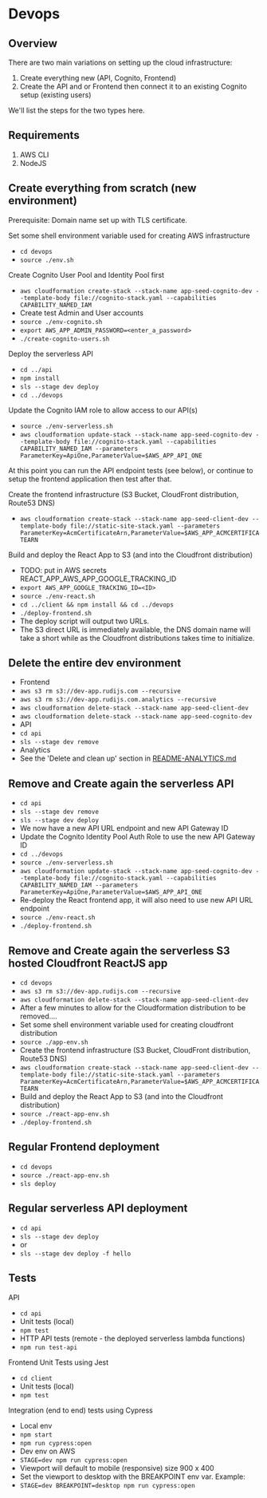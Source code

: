 # Devops

## Overview

There are two main variations on setting up the cloud infrastructure:

1. Create everything new (API, Cognito, Frontend)
2. Create the API and or Frontend then connect it to an existing Cognito setup (existing users)

We'll list the steps for the two types here.

## Requirements

1. AWS CLI
2. NodeJS

## Create everything from scratch (new environment)

Prerequisite: Domain name set up with TLS certificate.

Set some shell environment variable used for creating AWS infrastructure

- `cd devops`
- `source ./env.sh`

Create Cognito User Pool and Identity Pool first

- `aws cloudformation create-stack --stack-name app-seed-cognito-dev --template-body file://cognito-stack.yaml --capabilities CAPABILITY_NAMED_IAM`
- Create test Admin and User accounts
- `source ./env-cognito.sh`
- `export AWS_APP_ADMIN_PASSWORD=<enter_a_password>`
- `./create-cognito-users.sh`

Deploy the serverless API

- `cd ../api`
- `npm install`
- `sls --stage dev deploy`
- `cd ../devops`

Update the Cognito IAM role to allow access to our API(s)

- `source ./env-serverless.sh`
- `aws cloudformation update-stack --stack-name app-seed-cognito-dev --template-body file://cognito-stack.yaml --capabilities CAPABILITY_NAMED_IAM --parameters ParameterKey=ApiOne,ParameterValue=$AWS_APP_API_ONE`

At this point you can run the API endpoint tests (see below), or continue to setup the frontend application then test after that.

Create the frontend infrastructure (S3 Bucket, CloudFront distribution, Route53 DNS)

- `aws cloudformation create-stack --stack-name app-seed-client-dev --template-body file://static-site-stack.yaml --parameters ParameterKey=AcmCertificateArn,ParameterValue=$AWS_APP_ACMCERTIFICATEARN`

Build and deploy the React App to S3 (and into the Cloudfront distribution)

- TODO: put in AWS secrets REACT_APP_AWS_APP_GOOGLE_TRACKING_ID
- `export AWS_APP_GOOGLE_TRACKING_ID=<ID>`
- `source ./env-react.sh`
- `cd ../client && npm install && cd ../devops`
- `./deploy-frontend.sh`
- The deploy script will output two URLs.
- The S3 direct URL is immediately available, the DNS domain name will take a short while as the Cloudfront distributions takes time to initialize.

## Delete the entire dev environment

- Frontend
- `aws s3 rm s3://dev-app.rudijs.com --recursive`
- `aws s3 rm s3://dev-app.rudijs.com.analytics --recursive`
- `aws cloudformation delete-stack --stack-name app-seed-client-dev`
- `aws cloudformation delete-stack --stack-name app-seed-cognito-dev`
- API
- `cd api`
- `sls --stage dev remove`
- Analytics
- See the 'Delete and clean up' section in [README-ANALYTICS.md](README-ANALYTICS.md)

## Remove and Create again the serverless API

- `cd api`
- `sls --stage dev remove`
- `sls --stage dev deploy`
- We now have a new API URL endpoint and new API Gateway ID
- Update the Cognito Identity Pool Auth Role to use the new API Gateway ID
- `cd ../devops`
- `source ./env-serverless.sh`
- `aws cloudformation update-stack --stack-name app-seed-cognito-dev --template-body file://cognito-stack.yaml --capabilities CAPABILITY_NAMED_IAM --parameters ParameterKey=ApiOne,ParameterValue=$AWS_APP_API_ONE`
- Re-deploy the React frontend app, it will also need to use new API URL endpoint
- `source ./env-react.sh`
- `./deploy-frontend.sh`

## Remove and Create again the serverless S3 hosted Cloudfront ReactJS app

- `cd devops`
- `aws s3 rm s3://dev-app.rudijs.com --recursive`
- `aws cloudformation delete-stack --stack-name app-seed-client-dev`
- After a few minutes to allow for the Cloudformation distribution to be removed....
- Set some shell environment variable used for creating cloudfront distribution
- `source ./app-env.sh`
- Create the frontend infrastructure (S3 Bucket, CloudFront distribution, Route53 DNS)
- `aws cloudformation create-stack --stack-name app-seed-client-dev --template-body file://static-site-stack.yaml --parameters ParameterKey=AcmCertificateArn,ParameterValue=$AWS_APP_ACMCERTIFICATEARN`
- Build and deploy the React App to S3 (and into the Cloudfront distribution)
- `source ./react-app-env.sh`
- `./deploy-frontend.sh`

## Regular Frontend deployment

- `cd devops`
- `source ./react-app-env.sh`
- `sls deploy`

## Regular serverless API deployment

- `cd api`
- `sls --stage dev deploy`
- or
- `sls --stage dev deploy -f hello`

## Tests

API

- `cd api`
- Unit tests (local)
- `npm test`
- HTTP API tests (remote - the deployed serverless lambda functions)
- `npm run test-api`

Frontend Unit Tests using Jest

- `cd client`
- Unit tests (local)
- `npm test`

Integration (end to end) tests using Cypress

- Local env
- `npm start`
- `npm run cypress:open`
- Dev env on AWS
- `STAGE=dev npm run cypress:open`
- Viewport will default to mobile (responsive) size 900 x 400
- Set the viewport to desktop with the BREAKPOINT env var. Example:
- `STAGE=dev BREAKPOINT=desktop npm run cypress:open`

